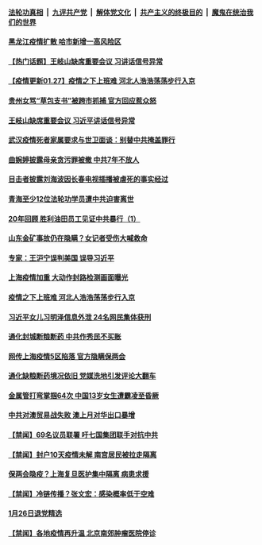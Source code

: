 

####  [法轮功真相](../../../../basic/blob/master/README.md?t=01271901) &nbsp;|&nbsp; [九评共产党](../../../../9ping.md/blob/master/README.md?t=01271901) &nbsp;|&nbsp; [解体党文化](../../../../jtdwh.md/blob/master/README.md?t=01271901)  &nbsp;|&nbsp; [共产主义的终极目的](../../../../gczydzjmd.md/blob/master/README.md?t=01271901) &nbsp;|&nbsp; [魔鬼在统治我们的世界](../../../../mgztzwmdsj.md/blob/master/README.md?t=01271901) 

#### [黑龙江疫情扩散 哈市新增一高风险区](../pages/prog204/a103041121.md?t=01271901) 

#### [【热门话题】王岐山缺席重要会议 习讲话信号异常](../pages/prog204/a103041084.md?t=01271901) 

#### [【疫情更新01.27】疫情之下上班难 河北人浩浩荡荡步行入京](../pages/prog204/a103034335.md?t=01271901) 

#### [贵州女骂“草包支书”被跨市抓捕 官方回应惹众怒](../pages/prog204/a103041047.md?t=01271901) 

#### [王岐山缺席重要会议 习近平讲话信号异常](../pages/prog204/a103041020.md?t=01271901) 

#### [武汉疫情死者家属要求与世卫面谈：别替中共掩盖罪行](../pages/prog204/a103041014.md?t=01271901) 

#### [曲婉婷披露母亲贪污罪被撤 中共7年不放人](../pages/prog204/a103041007.md?t=01271901) 

#### [目击者披露刘海波因长春电视插播被虐死的事实经过](../pages/prog204/a103041019.md?t=01271901) 

#### [青海至少12位法轮功学员遭中共迫害离世](../pages/prog204/a103041006.md?t=01271901) 

#### [20年回顾 胜利油田员工见证中共暴行（1）](../pages/prog204/a103040993.md?t=01271901) 

#### [山东金矿事故仍在隐瞒？女记者受伤大喊救命](../pages/prog204/a103040972.md?t=01271901) 

#### [专家：王沪宁误判美国 误导习近平](../pages/prog204/a103040961.md?t=01271901) 

#### [上海疫情加重 大动作封路检测画面曝光](../pages/prog204/a103040920.md?t=01271901) 


#### [疫情之下上班难 河北人浩浩荡荡步行入京](../pages/prog204/a103040865.md?t=01271901) 


#### [习近平女儿习明泽信息外泄 24名网民集体获刑](../pages/prog204/a103040837.md?t=01271901) 

#### [通化封城断粮断药 中共作秀民不买账](../pages/prog204/a103040812.md?t=01271901) 


#### [网传上海疫情5区陷落 官方隐瞒保两会](../pages/prog204/a103040694.md?t=01271901) 

#### [通化缺粮断药境况依旧 党媒洗地引发评论大翻车](../pages/prog204/a103040648.md?t=01271901) 

#### [金属管打弯掌掴64次 中国13岁女生遭霸凌至昏厥](../pages/prog204/a103040522.md?t=01271901) 

#### [中共对澳贸易战失败 澳上月对华出口暴增](../pages/prog204/a103040616.md?t=01271901) 


#### [【禁闻】69名议员联署 吁七国集团联手对抗中共](../pages/prog204/a103040560.md?t=01271901) 

#### [【禁闻】封户10天疫情未解 南宫居民被拉走隔离](../pages/prog204/a103040547.md?t=01271901) 

#### [保两会隐疫？上海复旦医护集中隔离 病患求援](../pages/prog204/a103040539.md?t=01271901) 

#### [【禁闻】冷链传播？张文宏：感染概率低于空难](../pages/prog204/a103040534.md?t=01271901) 

#### [1月26日退党精选](../pages/prog204/a103040508.md?t=01271901) 

#### [【禁闻】各地疫情再升温 北京南郊肿瘤医院停诊](../pages/prog204/a103040512.md?t=01271901) 

